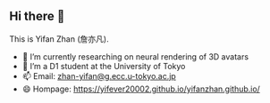 ## Hi there 👋
This is Yifan Zhan (詹亦凡).

- 🔭 I’m currently researching on neural rendering of 3D avatars
- 🌱 I’m a D1 student at the University of Tokyo
- 📫 Email: zhan-yifan@g.ecc.u-tokyo.ac.jp
- 😄 Hompage: https://yifever20002.github.io/yifanzhan.github.io/
